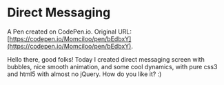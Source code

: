 # Direct Messaging

A Pen created on CodePen.io. Original URL: [https://codepen.io/Momciloo/pen/bEdbxY](https://codepen.io/Momciloo/pen/bEdbxY).

Hello there, good folks!  Today I created  direct messaging screen with bubbles, nice smooth animation, and some cool dynamics, with pure css3 and html5 with almost no jQuery. How do you like it? :)
